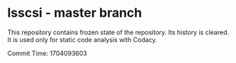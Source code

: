 # lsscsi - master branch

This repository contains frozen state of the repository.
Its history is cleared. It is used only for static code
analysis with Codacy.

Commit Time: 1704093603